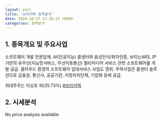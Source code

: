 ```yaml
---
layout: post
title: '브리지텍 종목분석'
date: 2024-10-27 21:20:23 +0900
categories: 종목분석
---
```


## 1. 종목개요 및 주요사업

소프트웨어 개발 전문업체. AI(인공지능) 콜센터와 음성인식/화자인증, 보이는ARS,  IP기반의 유무선(지능망서비스, 무선이동통신) 멀티미디어 서비스 관련 소프트웨어를 개발·공급. 클라우드 환경의 소프트웨어 임대서비스 사업도 영위. 주력사업은 콜센터 솔루션으로 금융권, 통신사, 공공기관, 지방자치단체, 기업체 등에 공급. 

최대주주는 이상호 외(35.73%)
[#브리지텍](#)

## 2. 시세분석

No price analysis available
